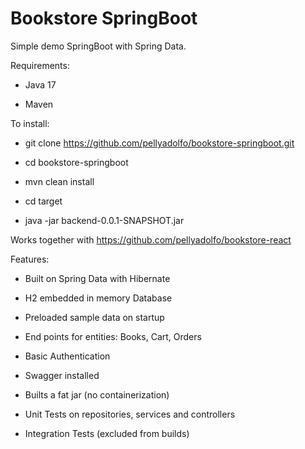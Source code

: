 # Bookstore SpringBoot

Simple demo SpringBoot with Spring Data.

Requirements:

* Java 17

* Maven

To install:

* git clone https://github.com/pellyadolfo/bookstore-springboot.git

* cd bookstore-springboot

* mvn clean install

* cd target

* java -jar backend-0.0.1-SNAPSHOT.jar

Works together with https://github.com/pellyadolfo/bookstore-react

Features:

* Built on Spring Data with Hibernate

* H2 embedded in memory Database

* Preloaded sample data on startup

* End points for entities: Books, Cart, Orders

* Basic Authentication

* Swagger installed

* Builts a fat jar (no containerization)

* Unit Tests on repositories, services and controllers

* Integration Tests (excluded from builds)